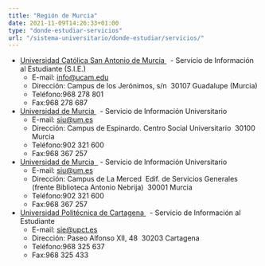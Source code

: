 ```yaml
---
title: "Región de Murcia"
date: 2021-11-09T14:26:33+01:00
type: "donde-estudiar-servicios"
url: "/sistema-universitario/donde-estudiar/servicios/"
---
```

<ul>
<li><a title="Enlace externo, se abre en ventana nueva" href="http://www.ucam.edu/sie" rel="external" target="_blank">Universidad Católica San Antonio de Murcia <i class="icon fas fa-external-link-alt"></i></a>&nbsp;<img alt="" src="http://www.mecd.gob.es/docroot/fckeditor/images/smiley/mepsyd-ico/ico-internet.gif" />&nbsp;- Servicio de Información al Estudiante (S.I.E.)
<ul>
<li>E-mail:<span>&nbsp;</span><a href="mailto:info@ucam.edu">info@ucam.edu</a><span>&nbsp;</span><img alt="" src="http://www.mecd.gob.es/docroot/fckeditor/images/smiley/mepsyd-ico/ico-mail.gif" /></li>
<li>Dirección: Campus de los Jerónimos, s/n&nbsp; 30107 Guadalupe (Murcia)</li>
<li>Teléfono:968 278 801</li>
<li>Fax:968 278 687</li>
</ul>
</li>
<li><a title="Enlace externo, se abre en ventana nueva" href="http://www.um.es/" rel="external" target="_blank">Universidad de Murcia <i class="icon fas fa-external-link-alt"></i></a>&nbsp;<img alt="" src="http://www.mecd.gob.es/docroot/fckeditor/images/smiley/mepsyd-ico/ico-internet.gif" />&nbsp;- Servicio de Información Universitario
<ul>
<li>E-mail:<span>&nbsp;</span><a href="mailto:siu@um.es">siu@um.es</a><span>&nbsp;</span><img alt="" src="http://www.mecd.gob.es/docroot/fckeditor/images/smiley/mepsyd-ico/ico-mail.gif" /></li>
<li>Dirección: Campus de Espinardo. Centro Social Universitario&nbsp; 30100 Murcia</li>
<li>Teléfono:902 321 600</li>
<li>Fax:968 367 257</li>
</ul>
</li>
<li><a title="Enlace externo, se abre en ventana nueva" href="http://www.um.es/" rel="external" target="_blank">Universidad de Murcia<span>&nbsp;</span> <i class="icon fas fa-external-link-alt"></i></a><img alt="" src="http://www.mecd.gob.es/docroot/fckeditor/images/smiley/mepsyd-ico/ico-internet.gif" />&nbsp;- Servicio de Información Universitario
<ul>
<li>E-mail:<span>&nbsp;</span><a href="mailto:siu@um.es">siu@um.es</a><span>&nbsp;</span><img alt="" src="http://www.mecd.gob.es/docroot/fckeditor/images/smiley/mepsyd-ico/ico-mail.gif" /></li>
<li>Dirección: Campus de La Merced&nbsp; Edif. de Servicios Generales (frente Biblioteca Antonio Nebrija)&nbsp; 30001 Murcia</li>
<li>Teléfono:902 321 600</li>
<li>Fax:968 367 257</li>
</ul>
</li>
<li><a title="Enlace externo, se abre en ventana nueva" href="http://www.upct.es/servicios" rel="external" target="_blank">Universidad Politécnica de Cartagena <i class="icon fas fa-external-link-alt"></i></a>&nbsp;<img alt="" src="http://www.mecd.gob.es/docroot/fckeditor/images/smiley/mepsyd-ico/ico-internet.gif" />&nbsp;- Servicio de Información al Estudiante
<ul>
<li>E-mail:<span>&nbsp;</span><a href="mailto:sie@upct.es">sie@upct.es</a><span>&nbsp;</span><img alt="" src="http://www.mecd.gob.es/docroot/fckeditor/images/smiley/mepsyd-ico/ico-mail.gif" /></li>
<li>Dirección: Paseo Alfonso XII, 48&nbsp; 30203 Cartagena</li>
<li>Teléfono:968 325 637</li>
<li>Fax:968 325 433</li>
</ul>
</li>
</ul>